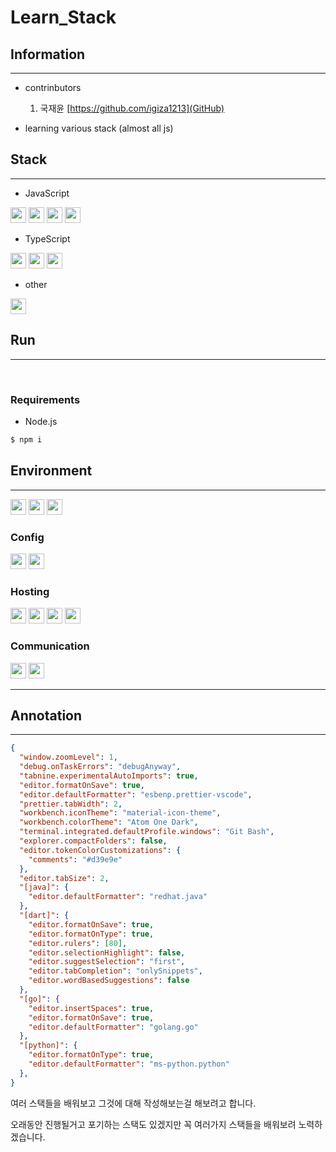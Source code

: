# Learn_Stack

## Information

---

- contrinbutors

  1. 국재윤 [https://github.com/igiza1213](GitHub)

- learning various stack (almost all js)

## Stack

---

- JavaScript

<img height='25' src="https://img.shields.io/badge/JavaScript-F7DF1E?style=flat-square&logo=javascript&logoColor=white"/>
<img height='25' src="https://img.shields.io/badge/Express-000000?style=flat-square&logo=express&logoColor=white"/>
<img height='25' src="https://img.shields.io/badge/Next%2ejs-000000?style=flat-square&logo=nextdotjs&logoColor=white"/>
<img height='25' src="https://img.shields.io/badge/NestJS-E0234E?style=flat-square&logo=nestjs&logoColor=white"/>

- TypeScript

<img height='25' src="https://img.shields.io/badge/TypeScript-3178C6?style=flat-square&logo=typescript&logoColor=white"/>
<img height='25' src="https://img.shields.io/badge/Next%2ejs-000000?style=flat-square&logo=nextdotjs&logoColor=white"/>
<img height='25' src="https://img.shields.io/badge/NestJS-E0234E?style=flat-square&logo=nestjs&logoColor=white"/>

- other

<img height='25' src="https://img.shields.io/badge/Go-00ADD8?style=flat-square&logo=go&logoColor=white"/>

## Run

---

</br>

### Requirements

- Node.js

```bash
$ npm i
```

## Environment

---

<img height='25' src="https://img.shields.io/badge/Visual Studio Code-007ACC?style=flat-square&logo=Visual Studio Code&logoColor=white"/> <img height='25' src="https://img.shields.io/badge/Git-F05032?style=flat-square&logo=Git&logoColor=white"/> <img height='25' src="https://img.shields.io/badge/GitHub-181717?style=flat-square&logo=GitHub&logoColor=white"/>

### Config

<img height='25' src="https://img.shields.io/badge/npm-CB3837?style=flat-square&logo=npm&logoColor=white"/> <img height='25' src="https://img.shields.io/badge/Yarn-2C8EBB?style=flat-square&logo=yarn&logoColor=white"/>

### Hosting

<img height='25' src="https://img.shields.io/badge/Vercel-000000?style=flat-square&logo=Vercel&logoColor=white"/> <img height='25' src="https://img.shields.io/badge/Amazon%20AWS-232F3E?style=flat-square&logo=amazonaws&logoColor=white"/> <img height='25' src="https://img.shields.io/badge/Amazon%20EC2-FF9900?style=flat-square&logo=amazonec2&logoColor=white"/> <img height='25' src="https://img.shields.io/badge/PM2-2B037A?style=flat-square&logo=pm2&logoColor=white"/>

### Communication

<img height='25' src="https://img.shields.io/badge/Discord-5865F2?style=flat-square&logo=Discord&logoColor=white"/> <img height='25' src="https://img.shields.io/badge/Slack-4A154B?style=flat-square&logo=slack&logoColor=white"/>

---

## Annotation

---

```json
{
  "window.zoomLevel": 1,
  "debug.onTaskErrors": "debugAnyway",
  "tabnine.experimentalAutoImports": true,
  "editor.formatOnSave": true,
  "editor.defaultFormatter": "esbenp.prettier-vscode",
  "prettier.tabWidth": 2,
  "workbench.iconTheme": "material-icon-theme",
  "workbench.colorTheme": "Atom One Dark",
  "terminal.integrated.defaultProfile.windows": "Git Bash",
  "explorer.compactFolders": false,
  "editor.tokenColorCustomizations": {
    "comments": "#d39e9e"
  },
  "editor.tabSize": 2,
  "[java]": {
    "editor.defaultFormatter": "redhat.java"
  },
  "[dart]": {
    "editor.formatOnSave": true,
    "editor.formatOnType": true,
    "editor.rulers": [80],
    "editor.selectionHighlight": false,
    "editor.suggestSelection": "first",
    "editor.tabCompletion": "onlySnippets",
    "editor.wordBasedSuggestions": false
  },
  "[go]": {
    "editor.insertSpaces": true,
    "editor.formatOnSave": true,
    "editor.defaultFormatter": "golang.go"
  },
  "[python]": {
    "editor.formatOnType": true,
    "editor.defaultFormatter": "ms-python.python"
  },
}
```

여러 스택들을 배워보고 그것에 대해 작성해보는걸 해보려고 합니다.

오래동안 진행될거고 포기하는 스택도 있겠지만 꼭 여러가지 스택들을 배워보려 노력하겠습니다.

